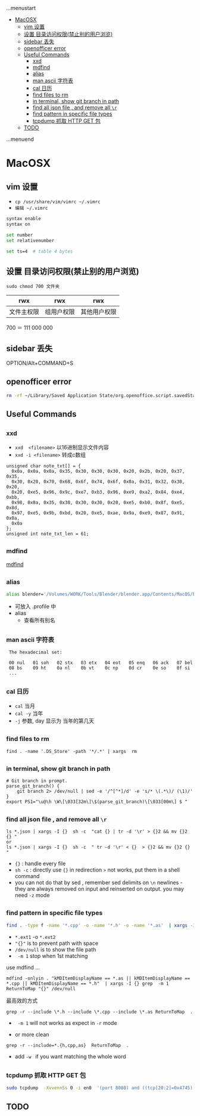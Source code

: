...menustart

 - [MacOSX](#5dad7f6f2d7af4cc1196128ec251af8a)
     - [vim 设置](#c585405730fcd92667781471df41f4fb)
     - [设置 目录访问权限(禁止别的用户浏览)](#d1b5bbfe80897599d07253429886f700)
     - [sidebar 丢失](#2921868f08055ef268441139489a6130)
     - [openofficer error](#1c305ad1fad7ba14dd448d08a73f3ab8)
     - [Useful Commands](#ec69fb46be4996fda376dcb4054c528b)
         - [xxd](#25c04b9b782789c092a38c06cc87632a)
         - [mdfind](#0968ea4dc36ecbcdc0810a8ca0f674c8)
         - [alias](#724874d1be77f450a09b305fc1534afb)
         - [man ascii  字符表](#726e07a4bf9abb9ebcdce89b16eb7807)
         - [cal 日历](#e1bde9f80b42328020cb6b0a4c7d26ab)
         - [find files to rm](#a21d96fb754b9ce8455858e14ed36571)
         - [in terminal, show git branch in path](#394dd2658e932bd638e3017ac1a98c39)
         - [find all json file , and remove all `\r`](#75aeaa38d609e022daed8f30150edfa7)
         - [find pattern in specific file types](#b5a637298d7d74567762e4ce9127bd5e)
         - [tcpdump 抓取 HTTP GET 包](#aa252f9440484d1ebb28ca3e4015d2d4)
     - [TODO](#b7b1e314614cf326c6e2b6eba1540682)

...menuend


<h2 id="5dad7f6f2d7af4cc1196128ec251af8a"></h2>

# MacOSX 

<h2 id="c585405730fcd92667781471df41f4fb"></h2>

## vim 设置

 - `cp /usr/share/vim/vimrc ~/.vimrc`
 - `编辑 ~/.vimrc`

```bash
syntax enable
syntax on

set number
set relativenumber

set ts=4  # table 4 bytes
```

<h2 id="d1b5bbfe80897599d07253429886f700"></h2>

## 设置 目录访问权限(禁止别的用户浏览)

```
sudo chmod 700 文件夹
```


rwx           |         rwx          |         rwx
--- | --- | ---
文件主权限  |    组用户权限      |        其他用户权限

700 ＝  111 000 000


<h2 id="2921868f08055ef268441139489a6130"></h2>

## sidebar 丢失

OPTION/Alt+COMMAND+S

<h2 id="1c305ad1fad7ba14dd448d08a73f3ab8"></h2>

## openofficer error

```bash
rm -rf ~/Library/Saved Application State/org.openoffice.script.savedState
```

<h2 id="ec69fb46be4996fda376dcb4054c528b"></h2>

## Useful Commands

<h2 id="25c04b9b782789c092a38c06cc87632a"></h2>

### xxd 

 - `xxd  <filename>`   以16进制显示文件内容
 - `xxd -i <filename>`   转成c数组

```
unsigned char note_txt[] = {
  0x0a, 0x0a, 0x0a, 0x35, 0x30, 0x30, 0x30, 0x20, 0x2b, 0x20, 0x37, 0x35,
  0x30, 0x20, 0x70, 0x68, 0x6f, 0x74, 0x6f, 0x0a, 0x31, 0x32, 0x30, 0x20,
  0x20, 0xe5, 0x96, 0x9c, 0xe7, 0xb3, 0x96, 0xe9, 0xa2, 0x84, 0xe4, 0xbb,
  0x98, 0x0a, 0x35, 0x30, 0x30, 0x30, 0x20, 0xe5, 0xb0, 0x8f, 0xe5, 0x8d,
  0x97, 0xe5, 0x9b, 0xbd, 0x20, 0xe5, 0xae, 0x9a, 0xe9, 0x87, 0x91, 0x0a,
  0x0a
};
unsigned int note_txt_len = 61;
```

<h2 id="0968ea4dc36ecbcdc0810a8ca0f674c8"></h2>

### mdfind

[mdfind](https://raw.githubusercontent.com/mebusy/notes/master/dev_notes/mdfind.md)


<h2 id="724874d1be77f450a09b305fc1534afb"></h2>

### alias 

```bash
alias blender='/Volumes/WORK/Tools/Blender/blender.app/Contents/MacOS/blender'
```

 - 可放入 .profile  中
 - alias 
    - 查看所有别名

<h2 id="726e07a4bf9abb9ebcdce89b16eb7807"></h2>

### man ascii  字符表

```
 The hexadecimal set:

 00 nul   01 soh   02 stx   03 etx   04 eot   05 enq   06 ack   07 bel
 08 bs    09 ht    0a nl    0b vt    0c np    0d cr    0e so    0f si
 ...
```

<h2 id="e1bde9f80b42328020cb6b0a4c7d26ab"></h2>

### cal 日历

 - `cal` 当月
 - `cal -y` 当年
 - `-j` 参数, day 显示为 当年的第几天


<h2 id="a21d96fb754b9ce8455858e14ed36571"></h2>

### find files to rm 

```
find . -name '.DS_Store' -path '*/.*' | xargs  rm
```

<h2 id="394dd2658e932bd638e3017ac1a98c39"></h2>

### in terminal, show git branch in path

```
# Git branch in prompt.
parse_git_branch() {
    git branch 2> /dev/null | sed -e '/^[^*]/d' -e 's/* \(.*\)/ (\1)/'
}
export PS1="\u@\h \W\[\033[32m\]\$(parse_git_branch)\[\033[00m\] $ "
```

<h2 id="75aeaa38d609e022daed8f30150edfa7"></h2>

### find all json file , and remove all `\r` 

```
ls *.json | xargs -I {}  sh -c  "cat {} | tr -d '\r' > {}2 && mv {}2 {} "
or
ls *.json | xargs -I {}  sh -c  " tr -d '\r' < {}  > {}2 && mv {}2 {} "
```
 
  - `{}` :  handle every file
  - `sh -c`  : directly use `{}` in redirection `>` not works, put them in a shell command
  - you can not do that by sed  , remember  sed delimits on `\n` newlines - they are always removed on input and reinserted on output.   you may need `-z` mode 
 

<h2 id="b5a637298d7d74567762e4ce9127bd5e"></h2>

### find pattern in specific file types 

```bash
find . -type f -name '*.cpp' -o -name '*.h' -o -name '*.as'  | xargs -I {} grep  -m 1  ReturnToMap "{}" /dev/null
```

 - `*.ext1` -o `*.ext2` 
 - `"{}"` is to prevent path with space 
 - `/dev/null` is to show the file path
 - ` -m 1`  stop when 1st matching

use mdfind ...

```
mdfind -onlyin . "kMDItemDisplayName == *.as || kMDItemDisplayName == *.cpp || kMDItemDisplayName == *.h"  | xargs -I {} grep  -m 1  ReturnToMap "{}" /dev/null
```

最高效的方式

```
grep -r --include \*.h --include \*.cpp --include \*.as ReturnToMap  .
```

 - ` -m 1` will not works as expect in `-r` mode

 - or more clean 

```
grep -r --include=*.{h,cpp,as}  ReturnToMap  .
```

 - add `-w ` if you want matching the whole word 


<h2 id="aa252f9440484d1ebb28ca3e4015d2d4"></h2>

### tcpdump 抓取 HTTP GET 包

```bash
sudo tcpdump  -XvvennSs 0 -i en0  '(port 8080) and ((tcp[20:2]=0x4745) or (tcp[20:2]=0x4854))'
```


<h2 id="b7b1e314614cf326c6e2b6eba1540682"></h2>

## TODO

